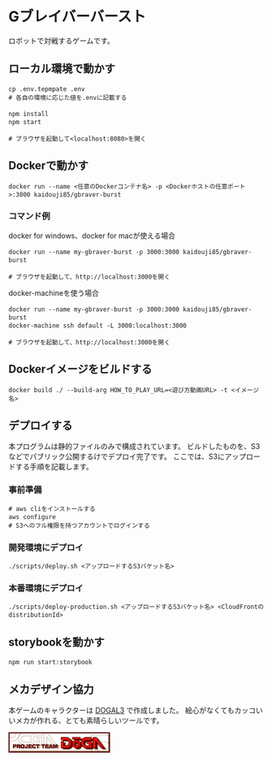 # Gブレイバーバースト
 
ロボットで対戦するゲームです。

## ローカル環境で動かす

```
cp .env.tepmpate .env
# 各自の環境に応じた値を.envに記載する

npm install
npm start

# ブラウザを起動して<localhost:8080>を開く
```

## Dockerで動かす

```
docker run --name <任意のDockerコンテナ名> -p <Dockerホストの任意ポート>:3000 kaidouji85/gbraver-burst
```

### コマンド例

docker for windows、docker for macが使える場合
```
docker run --name my-gbraver-burst -p 3000:3000 kaidouji85/gbraver-burst

# ブラウザを起動して、http://localhost:3000を開く
```

docker-machineを使う場合
```
docker run --name my-gbraver-burst -p 3000:3000 kaidouji85/gbraver-burst
docker-machine ssh default -L 3000:localhost:3000

# ブラウザを起動して、http://localhost:3000を開く
```

## Dockerイメージをビルドする

```
docker build ./ --build-arg HOW_TO_PLAY_URL=<遊び方動画URL> -t <イメージ名>
```

## デプロイする
本プログラムは静的ファイルのみで構成されています。
ビルドしたものを、S3などでパブリック公開するけでデプロイ完了です。
ここでは、S3にアップロードする手順を記載します。

### 事前準備

```
# aws cliをインストールする
aws configure
# S3へのフル権限を持つアカウントでログインする
```

### 開発環境にデプロイ

```
./scripts/deploy.sh <アップロードするS3バケット名>
```

### 本番環境にデプロイ

```
./scripts/deploy-production.sh <アップロードするS3バケット名> <CloudFrontのdistributionId>
```

## storybookを動かす

```
npm run start:storybook
```

## メカデザイン協力

本ゲームのキャラクターは [DOGAL3](http://doga.jp/2010/programs/dogal/dogal3/index.html) で作成しました。
絵心がなくてもカッコいいメカが作れる、とても素晴らしいツールです。

[![doga-banner](dogabn00.gif)](http://doga.jp/2010/index.html)

